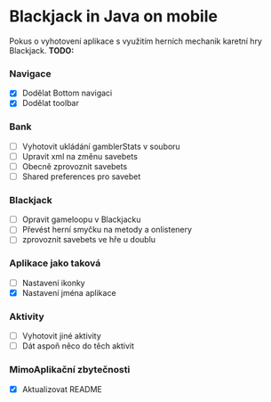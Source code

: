 # Blackjack in Java on mobile
Pokus o vyhotovení aplikace s využitím herních mechanik karetní hry Blackjack. 
**TODO:**
### Navigace

- [x] Dodělat Bottom navigaci
- [x] Dodělat toolbar

### Bank
- [ ] Vyhotovit ukládání gamblerStats v souboru
- [ ] Upravit xml na změnu savebets
- [ ] Obecně zprovoznit savebets
- [ ] Shared preferences pro savebet

### Blackjack
- [ ] Opravit gameloopu v Blackjacku
- [ ] Převést herní smyčku na metody a onlistenery
- [ ] zprovoznit savebets ve hře u doublu

### Aplikace jako taková
- [ ] Nastavení ikonky
- [x] Nastavení jména aplikace

### Aktivity
- [ ] Vyhotovit jiné aktivity
- [ ] Dát aspoň něco do těch aktivit

### MimoAplikační zbytečnosti
- [x] Aktualizovat README